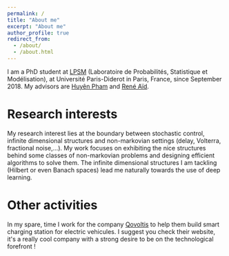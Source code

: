 ```yaml
---
permalink: /
title: "About me"
excerpt: "About me"
author_profile: true
redirect_from: 
  - /about/
  - /about.html
---
```


I am a PhD student at [LPSM](https://www.lpsm.paris/) (Laboratoire de Probabilités, Statistique et Modélisation), at Université Paris-Diderot in Paris, France, since September 2018. My advisors are [Huyên Pham](https://sites.google.com/site/phamxuanhuyen/) and [René Aïd](https://sites.google.com/view/reneaid).

Research interests
======
My research interest lies at the boundary between stochastic control, infinite dimensional structures and non-markovian settings (delay, Volterra, fractional noise,...). My work focuses on exhibiting the nice structures behind some classes of non-markovian problems and designing efficient algorithms to solve them. The infinite dimensional structures I am tackling (Hilbert or even Banach spaces) lead me naturally towards the use of deep learning.

Other activities
======
In my spare, time I work for the company [Qovoltis](https://www.qovoltis.com/en/qovoltis-smarter-charging/) to help them build smart charging station for electric vehicules. I suggest you check their website, it's a really cool company with a strong desire to be on the technological forefront !
